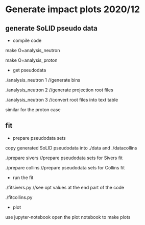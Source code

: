 # Generate impact plots 2020/12

## generate SoLID pseudo data
* compile code

make O=analysis_neutron

make O=analysis_proton

* get pseudodata

./analysis_neutron 1 //generate bins

./analysis_neutron 2 //generate projection root files

./analysis_neutron 3 //convert root files into text table

similar for the proton case

## fit

* prepare pseudodata sets

copy generated SoLID pseudodata into ./data and ./datacollins

./prepare sivers //prepare pseudodata sets for Sivers fit

./prepare collins //prepare pseudodata sets for Collins fit

* run the fit

./fitsivers.py <opt> //see opt values at the end part of the code

./fitcollins.py <opt>

* plot

use jupyter-notebook open the plot notebook to make plots


